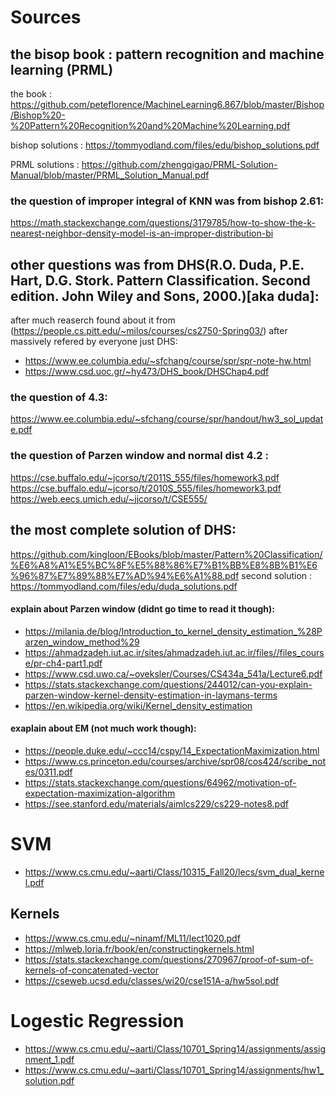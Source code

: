 # Sources

## the bisop book : pattern recognition and machine learning (PRML)



the book : https://github.com/peteflorence/MachineLearning6.867/blob/master/Bishop/Bishop%20-%20Pattern%20Recognition%20and%20Machine%20Learning.pdf

bishop solutions : https://tommyodland.com/files/edu/bishop_solutions.pdf

PRML solutions : https://github.com/zhengqigao/PRML-Solution-Manual/blob/master/PRML_Solution_Manual.pdf


### the question of improper integral of KNN was from bishop 2.61:‌
https://math.stackexchange.com/questions/3179785/how-to-show-the-k-nearest-neighbor-density-model-is-an-improper-distribution-bi


## other questions was from DHS(R.O. Duda, P.E. Hart, D.G. Stork. Pattern Classification. Second edition. John Wiley and Sons, 2000.)[aka duda]:
after much reaserch found about it from (https://people.cs.pitt.edu/~milos/courses/cs2750-Spring03/) after massively refered by everyone just DHS:
- https://www.ee.columbia.edu/~sfchang/course/spr/spr-note-hw.html
- https://www.csd.uoc.gr/~hy473/DHS_book/DHSChap4.pdf

### the question of  4.3:
https://www.ee.columbia.edu/~sfchang/course/spr/handout/hw3_sol_update.pdf



### the question of Parzen window and normal dist 4.2 :
https://cse.buffalo.edu/~jcorso/t/2011S_555/files/homework3.pdf
https://cse.buffalo.edu/~jcorso/t/2010S_555/files/homework3.pdf
https://web.eecs.umich.edu/~jjcorso/t/CSE555/


## the most complete solution of DHS:
https://github.com/kingloon/EBooks/blob/master/Pattern%20Classification/%E6%A8%A1%E5%BC%8F%E5%88%86%E7%B1%BB%E8%8B%B1%E6%96%87%E7%89%88%E7%AD%94%E6%A1%88.pdf
second solution : 
https://tommyodland.com/files/edu/duda_solutions.pdf







#### explain about Parzen window (didnt go time to read it though):
- https://milania.de/blog/Introduction_to_kernel_density_estimation_%28Parzen_window_method%29
- https://ahmadzadeh.iut.ac.ir/sites/ahmadzadeh.iut.ac.ir/files//files_course/pr-ch4-part1.pdf
- https://www.csd.uwo.ca/~oveksler/Courses/CS434a_541a/Lecture6.pdf
- https://stats.stackexchange.com/questions/244012/can-you-explain-parzen-window-kernel-density-estimation-in-laymans-terms
- https://en.wikipedia.org/wiki/Kernel_density_estimation



#### exaplain about EM (not much work though):
- https://people.duke.edu/~ccc14/cspy/14_ExpectationMaximization.html
- https://www.cs.princeton.edu/courses/archive/spr08/cos424/scribe_notes/0311.pdf
- https://stats.stackexchange.com/questions/64962/motivation-of-expectation-maximization-algorithm
- https://see.stanford.edu/materials/aimlcs229/cs229-notes8.pdf


# SVM
- https://www.cs.cmu.edu/~aarti/Class/10315_Fall20/lecs/svm_dual_kernel.pdf
## Kernels
- https://www.cs.cmu.edu/~ninamf/ML11/lect1020.pdf
- https://mlweb.loria.fr/book/en/constructingkernels.html
- https://stats.stackexchange.com/questions/270967/proof-of-sum-of-kernels-of-concatenated-vector
- https://cseweb.ucsd.edu/classes/wi20/cse151A-a/hw5sol.pdf

# Logestic Regression 
- https://www.cs.cmu.edu/~aarti/Class/10701_Spring14/assignments/assignment_1.pdf
- https://www.cs.cmu.edu/~aarti/Class/10701_Spring14/assignments/hw1_solution.pdf
